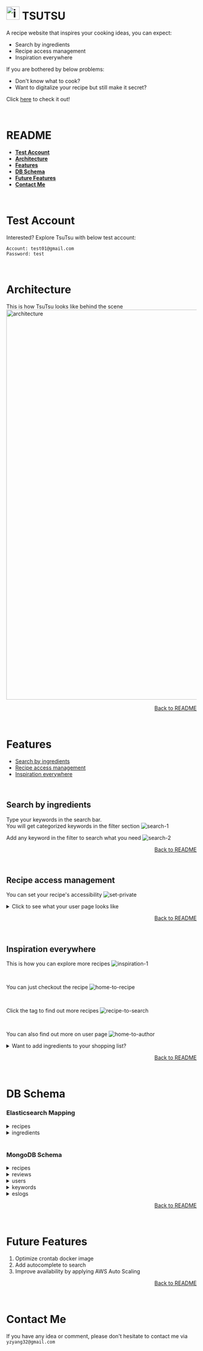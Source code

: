 # <img width="35" alt="image" src="https://user-images.githubusercontent.com/90205595/170696813-30073298-d9ed-4390-a2e6-b342dc1882ec.png" style="margin-bottom: -10px"> **TSUTSU**

A recipe website that inspires your cooking ideas, you can expect:

- Search by ingredients
- Recipe access management
- Inspiration everywhere

If you are bothered by below problems:

- Don't know what to cook?
- Want to digitalize your recipe but still make it secret?

Click [here](https://yzyang.site/) to check it out!

<br>

# **README**

- **[Test Account](#Test-Account)**
- **[Architecture](#Architecture)**
- **[Features](#Features)**
- **[DB Schema](#DB-Schema)**
- **[Future Features](#Future-Features)**
- **[Contact Me](#Don't-Miss-Out)**

<br>

# Test Account

Interested? Explore TsuTsu with below test account:

```
Account: test01@gmail.com
Password: test
```

<br>

# Architecture

This is how TsuTsu looks like behind the scene
<img width="1029" alt="architecture" src="https://user-images.githubusercontent.com/90205595/170695917-478ba7cf-4204-4cb0-be08-71ecc841e8cb.png">

[<div align="right">Back to README</div>](#README)

<br>

# Features

- [Search by ingredients](#Search-by-ingredients)
- [Recipe access management](#Recipe-access-management)
- [Inspiration everywhere](#Inspiration-everywhere)

<br>

## Search by ingredients

Type your keywords in the search bar.
\
You will get categorized keywords in the filter section
![search-1](https://user-images.githubusercontent.com/90205595/170813741-f49dd333-8109-4569-8057-91a68122580a.gif)

Add any keyword in the filter to search what you need
![search-2](https://user-images.githubusercontent.com/90205595/170814898-dc531dbd-c7d1-4995-924b-a607d087e4f7.gif)

[<div align="right">Back to README</div>](#README)

<br>

## Recipe access management

You can set your recipe's accessibility
![set-private](https://user-images.githubusercontent.com/90205595/170818653-eaab855a-3dd3-4198-b229-28b14761d83c.gif)

<details>
<summary>Click to see what your user page looks like</summary>
<br>
This is what you will see on your user page

![User_Author](https://user-images.githubusercontent.com/90205595/170817814-aac6f83e-a472-4df6-a27b-dbdea177dc30.png)

This is what other users will see on your page
![User_non-author](https://user-images.githubusercontent.com/90205595/170819062-b34e955e-18ea-44aa-8f4a-c2fa6e604ff9.png)

Even your recipe is in other users' favorite, they won't see the content.
![User_favorite](https://user-images.githubusercontent.com/90205595/170819170-b06d4c09-8589-4e12-97d2-8794d0b93457.png)

</details>

[<div align="right">Back to README</div>](#README)

<br>

## Inspiration everywhere

This is how you can explore more recipes
![inspiration-1](https://user-images.githubusercontent.com/90205595/170814854-87f9b59f-6821-4866-9c2a-58eda60972d0.gif)

<br>

You can just checkout the recipe
![home-to-recipe](https://user-images.githubusercontent.com/90205595/170814864-2220c376-fbea-4d1e-a1f8-e89fef6399df.gif)

<br>

Click the tag to find out more recipes
![recipe-to-search](https://user-images.githubusercontent.com/90205595/170828102-936d50e3-24dc-496b-b8d7-736e0cda5ab6.gif)

<br>

You can also find out more on user page
![home-to-author](https://user-images.githubusercontent.com/90205595/170814860-913b22ba-41c5-4747-bc00-b52971628481.gif)

<details>
<summary>Want to add ingredients to your shopping list?</summary>
<br>

With one click, you can copy ingredients to your clipboard
![copy-ingredients](https://user-images.githubusercontent.com/90205595/170828097-143ecdc7-a25f-4e56-bf4a-342a6bd1a082.gif)

</details>

[<div align="right">Back to README</div>](#README)

<br>

# DB Schema

### Elasticsearch Mapping

<details>
<summary>recipes</summary>

```
{
  "recipes-v1" : {
    "mappings" : {
      "properties" : {
        "authorId" : {
          "type" : "text"
        },
        "cookTime" : {
          "type" : "integer"
        },
        "description" : {
          "type" : "text"
        },
        "favoriteCount" : {
          "type" : "integer"
        },
        "ingredients" : {
          "type" : "text"
        },
        "isPublic" : {
          "type" : "boolean"
        },
        "recipeImage" : {
          "type" : "text"
        },
        "recipeName" : {
          "type" : "text"
        },
        "tags" : {
          "type" : "text"
        }
      }
    }
  }
}
```

</details>
<details>
<summary>ingredients</summary>

```
{
  "ingredients-v1" : {
    "mappings" : {
      "properties" : {
        "ingredient" : {
          "type" : "text"
        }
      }
    }
  }
}
```

</details>

<br>

### MongoDB Schema

<details>
<summary>recipes</summary>

```
{
  timeCreated: { type: Date, default: Date.now },
  timeEdited: { type: Date, default: null },
  recipeImage: { type: String, required: true },
  servings: { type: Number, required: true },
  recipeSteps: {
    type: [
      {
        step: { type: String, required: true },
        image: { type: String, default: null },
        _id: false,
      },
    ],
    required: true,
  },
  reviewCount: { type: Number, default: 0 },
  recipeName: { type: String, required: true },
  description: { type: String, default: null },
  cookTime: { type: Number, required: true },
  ingredients: [{ type: String, required: true }],
  isPublic: { type: Boolean, default: "true" },
  favoriteCount: { type: Number, default: 0 },
  tags: [{ type: String, default: [] }],
  author: { type: String },
  authorId: { type: String, required: true },
  viewCount: { type: Number, default: 0 },
}
```

</details>

<details>

<summary>reviews</summary>

```
{
  userId: { type: String, required: true },
  review: { type: String, required: true },
  timeCreated: { type: Date, default: Date.now },
  recipeId: { type: mongoose.SchemaTypes.ObjectId, required: true },
}
```

</details>

<details>
<summary>users</summary>

```
{
  userId: { type: String, required: true, unique: true },
  password: { type: String, required: true },
  email: { type: String, required: true, unique: true },
  type: { type: String, required: true },
  userName: { type: String },
  introduction: { type: String, default: "" },
  userImage: {
    type: String,
    default:
      "https://tsutsu-s3.s3.ap-northeast-1.amazonaws.com/assets/default/user.png",
  },
  following: { type: [String], default: [] },
  follower: { type: [String], default: [] },
  userFavorites: { type: [mongoose.SchemaTypes.ObjectId], default: [] },
}
```

</details>

<details>
<summary>keywords</summary>

```
{
  timeCreated: { type: Date, default: Date.now },
  userId: { type: String, default: null },
  queryField: { type: String, default: null },
  keyword: [{ type: String, required: true }],
}
```

</details>

<details>
<summary>eslogs</summary>

```
{
  timeCreated: { type: Date, default: Date.now },
  type: { type: String },
  recipeId: { type: String, required: true },
  errorMsg: { type: String },
  errorStatus: { type: Number },
}
```

</details>

[<div align="right">Back to README</div>](#README)

<br>

# Future Features

1. Optimize crontab docker image
2. Add autocomplete to search
3. Improve availability by applying AWS Auto Scaling

[<div align="right">Back to README</div>](#README)

<br>

# Contact Me

If you have any idea or comment, please don't hesitate to contact me via
\
`yzyang32@gmail.com`
